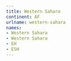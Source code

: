 ```yaml
---
title: Western Sahara
continent: AF
urlname: western-sahara
names:
- Western Sahara
- Western Sahara
- EH
- ESH
---
```


